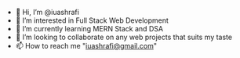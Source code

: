 - 👋 Hi, I’m @iuashrafi
- 👀 I’m interested in Full Stack Web Development
- 🌱 I’m currently learning MERN Stack and DSA
- 💞️ I’m looking to collaborate on any web projects that suits my taste
- 📫 How to reach me "iuashrafi@gmail.com"

<!---
iuashrafi/iuashrafi is a ✨ special ✨ repository because its `README.md` (this file) appears on your GitHub profile.
You can click the Preview link to take a look at your changes.
--->
